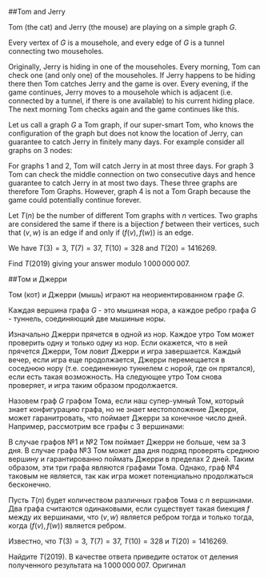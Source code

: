 ##Tom and Jerry


Tom (the cat) and Jerry (the mouse) are playing on a simple graph $G$.


Every vertex of $G$ is a mousehole, and every edge of $G$ is a tunnel connecting two mouseholes.


Originally, Jerry is hiding in one of the mouseholes.
Every morning, Tom can check one (and only one) of the mouseholes. If Jerry happens to be hiding there then Tom catches Jerry and the game is over.
Every evening, if the game continues, Jerry moves to a mousehole which is adjacent (i.e. connected by a tunnel, if there is one available) to his current hiding place. The next morning Tom checks again and the game continues like this.


Let us call a graph $G$ a Tom graph, if our super-smart Tom, who knows the configuration of the graph but does not know the location of Jerry, can guarantee to catch Jerry in finitely many days.
For example consider all graphs on 3 nodes:


For graphs 1 and 2, Tom will catch Jerry in at most three days. For graph 3 Tom can check the middle connection on two consecutive days and hence guarantee to catch Jerry in at most two days. These three graphs are therefore Tom Graphs. However, graph 4 is not a Tom Graph because the game could potentially continue forever.


Let $T(n)$ be the number of different Tom graphs with $n$ vertices. Two graphs are considered the same if there is a bijection $f$ between their vertices, such that $(v,w)$ is an edge if and only if $(f(v),f(w))$ is an edge.


We have $T(3) = 3$, $T(7) = 37$, $T(10) = 328$ and $T(20) = 1416269$.


Find $T(2019)$ giving your answer modulo $1\,000\,000\,007$.

##Том и Джерри


Том (кот) и Джерри (мышь) играют на неориентированном графе $G$.


Каждая вершина графа $G$ - это мышиная нора, а каждое ребро графа $G$ - туннель, соединяющий две мышиные норы.


Изначально Джерри прячется в одной из нор.
Каждое утро Том может проверить одну и только одну из нор. Если окажется, что в ней прячется Джерри, Том ловит Джерри и игра завершается.
Каждый вечер, если игра еще продолжается, Джерри перемещается в соседнюю нору (т.е. соединенную туннелем с норой, где он прятался), если есть такая возможность. На следующее утро Том снова проверяет, и игра таким образом продолжается.


Назовем граф $G$ графом Тома, если наш супер-умный Том, который знает конфигурацию графа, но не знает местоположение Джерри, может гаранитровать, что поймает Джерри за конечное число дней.
Например, рассмотрим все графы с 3 вершинами:





В случае графов №1 и №2 Том поймает Джерри не больше, чем за 3 дня. В случае графа №3 Том может два дня подряд проверять среднюю вершину и гарантированно поймать Джерри в пределах 2 дней. Таким образом, эти три графа являются графами Тома. Однако, граф №4 таковым не является, так как игра может потенциально продолжаться бесконечно.


Пусть $T(n)$ будет количеством различных графов Тома с $n$ вершинами. Два графа считаются одинаковыми, если существует такая биекция $f$ между их вершинами, что $(v,w)$ является ребром тогда и только тогда, когда $(f(v),f(w))$ является ребром.


Известно, что $T(3) = 3$, $T(7) = 37$, $T(10) = 328$ и $T(20) = 1416269$.


Найдите $T(2019)$. В качестве ответа приведите остаток от деления полученного результата на $1\,000\,000\,007$.
 Оригинал
